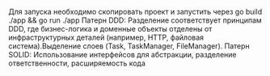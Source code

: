 Для запуска необходимо скопировать проект и запустить через go build ./app && go run ./app
Патерн DDD: Разделение соответствует принципам DDD, где бизнес-логика и доменные объекты отделены от инфраструктурных деталей (например, HTTP, файловая система).Выделение слоев (Task, TaskManager, FileManager).
Патерн SOLID: Использование интерфейсов для абстракции, разделение ответственности, расширяемость кода
